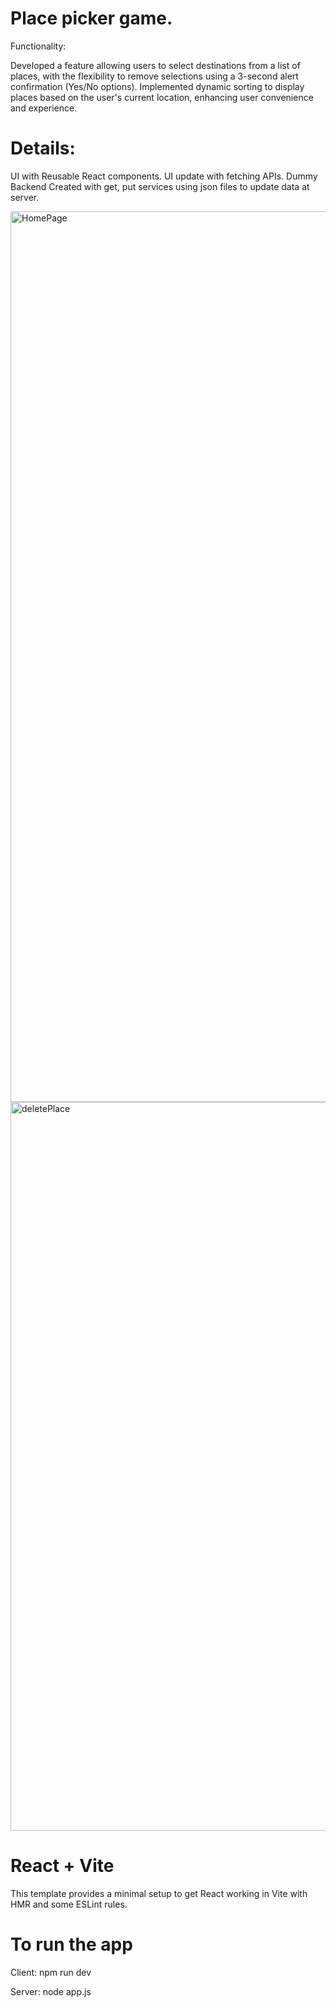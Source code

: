 # Place picker game.
Functionality:

Developed a feature allowing users to select destinations from a list of places, with the flexibility to remove selections using a 3-second alert confirmation (Yes/No options).
Implemented dynamic sorting to display places based on the user's current location, enhancing user convenience and experience.

# Details:
UI with Reusable React components.
UI update with fetching APIs.
Dummy Backend Created with get, put services using json files to update data at server.

<img width="1425" alt="HomePage" src="https://github.com/user-attachments/assets/25a653e2-e67b-4dbd-89b9-81679c4c1785" />

<img width="1166" alt="deletePlace" src="https://github.com/user-attachments/assets/90ceab0f-8e5a-4a2b-819f-9f3ffcce11a4" />

# React + Vite
This template provides a minimal setup to get React working in Vite with HMR and some ESLint rules.

# To run the app
Client: npm run dev

Server: node app.js
